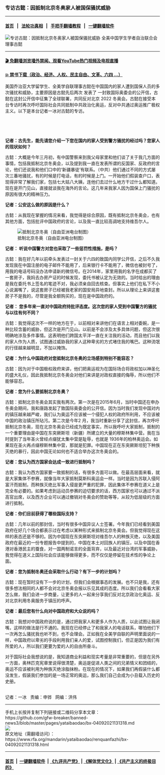 ### 专访古懿：因抵制北京冬奥家人被国保骚扰威胁
------------------------

#### [首页](https://github.com/gfw-breaker/banned-news3/blob/master/README.md) &nbsp;&nbsp;|&nbsp;&nbsp; [法轮功真相](https://github.com/begood0513/basic/blob/master/README.md)  &nbsp;&nbsp;|&nbsp;&nbsp; [手把手翻墙教程](https://github.com/gfw-breaker/guides/wiki)  &nbsp;&nbsp;|&nbsp;&nbsp; [一键翻墙软件](https://github.com/gfw-breaker/nogfw/blob/master/README.md)  



<div id="headerimg">
 <img alt="专访古懿：因抵制北京冬奥家人被国保骚扰威胁" src="https://www.rfa.org/mandarin/yataibaodao/renquanfazhi/bx-04092021131318.html/@@images/5d5d932d-abcf-4dcc-8f23-57f81276dda0.jpeg" title="专访古懿：因抵制北京冬奥家人被国保骚扰威胁"/>
 <span class="lead_image_caption">
  全美中国学生学者自治联合会理事古懿
 </span>
 <!-- zoomattribute -->
</div>

<hr/>


#### [ 🎬  免翻墙浏览墙外禁闻、观看YouTube热门视频及电视直播](https://github.com/gfw-breaker/HelloWorld)

#### [ 💥  禁书下载（政治、经济、人权、民主自由、文革、六四 ...）](https://github.com/gfw-breaker/books/blob/master/README.md)

<div id="storytext">
 <p>
 </p>
 <p>
  美国乔治亚大学留学生、全美学自联理事古懿在中国国内的家人遭到国保人员的多次骚扰和威胁，主要原因是古懿先后两次
  <span>
   <span>
    发表了
   </span>
  </span>
  一封致国际奥委会的公开信，古懿在这封公开信中征集了全球联署，共同反对北京
  <span>
   2022
  </span>
  <span>
   冬奥会。古懿在接受本台专访时再次呼吁国际社会共同抵制中共政治化奥运，反对中共通过奥运推广极权主义。以下是本台记者一冰对古懿的专访。
  </span>
 </p>
 <p>
  <br/>
 </p>
 <p>
  <br/>
 </p>
 <p>
  <strong>
   记者：古先生，能先请您介绍一下您在国内的家人受到警方骚扰的经过吗？您家人的现状如何？
  </strong>
 </p>
 <p>
  古懿：大概是今年三月初，有中国警察来到我父母家里和他们谈了关于我几方面的事情，包括我抵制北京冬奥会，以及提到我一直在发表所谓的反国家、反政府的言论，他们还说我和他们口中的‘新疆暴徒’有联系。（中共）他们通过不同的方式屡次三番地骚扰，有的时候是打电话，有的时候是上门。一开始他们假装查户口，表现得非常了解我们家，包括七大姑八大姨，连他们去过什么地方干过什么都知道。现在是开门见山，直接就谈我在海外的言论。这几年来我家人因为国保上门骚扰的原因有很大的精神压力。
 </p>
 <p>
  <strong>
   记者：公安这么做的原因是什么？
  </strong>
 </p>
 <p>
  古懿：从我现在掌握的情况来看，我觉得是综合原因，既有抵制北京冬奥会，也有其他方面，包括批评中国政府的言论，以及我一直比较高调地支持维吾尔人。
 </p>
 <p>
  <figure class="image-richtext image-inline captioned" style="width:620px;">
   <img alt="抵制北京冬奥（自由亚洲电台制图）" src="https://www.rfa.org/mandarin/yataibaodao/renquanfazhi/bx-04092021131318.html/bx0409b.jpg/@@images/23470f33-bf7b-4e79-bc15-9b21cd80dbaf.jpeg" title="bx0409b.jpg"/>
   <figcaption class="image-caption">
    抵制北京冬奥（自由亚洲电台制图）
   </figcaption>
   <small>
   </small>
  </figure>
 </p>
 <p>
  <strong>
   记者：
  </strong>
  <strong>
   听说中国警方对您也采取了一些惩罚性措施，是吗？
  </strong>
 </p>
 <p>
  古懿：我在好几年以前牵头发表过一封关于六四的致国内同学公开信，之后不久我发现我在中国注册的电子邮件不能用了，后来银行卡不能用了，微信也被封号了，用我的电话号码没办法申请新的微信号。在2014年，家里用我的名字在成都买了一套房子，我妈去办房产证的时候发现，委托书被认定为无效的。当时给出的理由是我在委托书上签名的笔迹不对，我必须亲自回去核查。但事实上他们在私下不小心说漏嘴了，说这套房子已经被我老家的国安局异地查封。所以从理论上来讲这套房子不是我的，尽管是我全额购买的，现在是中国政府的。
 </p>
 <p>
  <strong>
   记者：
  </strong>
  <strong>
   您多年来一直对中国政府持批评态度。这次您的家人受到中国警方的骚扰与以往有何不同？
  </strong>
 </p>
 <p>
  古懿：我觉得这次不一样的地方在于，以前相对来讲他们在语言上相对委婉，是一种比较含蓄的威胁，但这次是开门见山。以前是不会涉及太多具体问题，但这次很明确地涉及多件事情。这表明他们跨国太平洋一直在关注我的活动，而且他们以我的家人作为人质，试图通过威胁我的家人这种卑劣的方式堵住我的嘴巴。这种流氓的行径越来越明显，不加以掩饰。
 </p>
 <p>
  <strong>
   记者：为什么中国政府对您抵制北京冬奥的立场感到特别不能容忍？
  </strong>
 </p>
 <p>
  古懿：因为对于中国极权政府来讲，他们把奥运视为在国际场合将政权加以神圣化的盛大礼仪，因此我抵制北京冬奥会对他们来讲是对政权直接的侮辱，所以他们不能够容忍。
 </p>
 <p>
  <strong>
   记者：您为什么要抵制北京冬奥？
  </strong>
 </p>
 <p>
  古懿：抵制北京冬奥会其实我有两次。第一次是在2015年6月，当时中国还在申办冬奥会期间，我和唐路发起了致国际奥委会的公开信。因为当时我们发现中国对内的镇压越来越严峻，我们认为奥运不应该被一个侵犯人权的政府所利用，不应该被中国的政治镇压所玷污。第二次是今年2
  <span>
   月，我当时重新分享了这封信，再次呼吁抵制北京冬奥，现在北京冬奥会已经成为既定事实，所以我呼吁大家抵制，抵制的一个重要理由是中国在东突厥斯坦（新疆）所建立的大量的穆斯林集中营。我在当时提到了当年圣火曾经点缀犹太集中营是耻辱，也就是
  </span>
  1936年的柏林奥运会。如果现在圣火再点缀穆斯林集中营，那就是犯罪。中国现在正在东突厥斯坦犯下种族灭绝的暴行，因此中国无论如何也不适合举办这次冬奥会的。
 </p>
 <p>
  <strong>
   记者：您认为西方国家会达成一致进行抵制吗？
  </strong>
 </p>
 <p>
  古懿：我认为西方国家要一致抵制的话，有很多方面可以做。在最高层面来看，就是大家集体不参赛，就像当年大家抵制莫斯科奥运会一样。当时是因为苏联入侵阿富汗而抵制，而种族灭绝比军事入侵是更严重的犯罪，因此集体不参赛在道义上是完全有必要的。如果考虑到运动员参赛的迫切要求的话，西方国家也可以通过不派高官出席，以及西方企业可以通过撤销对冬奥会的赞助等等，从较为低层级的方面进行抵制。
 </p>
 <p>
  <strong>
   记者：你们目前获得了哪些国际支持？
  </strong>
 </p>
 <p>
  古懿：几年以前的那封信，当时有很多中国异议人士签署。今年我们已经看到美国政府在好几个场合都表示过在考虑以某种形式来抵制北京冬奥会。但我觉得现在这样的表态还是不够的。因为中国现在东突厥斯坦对维吾尔人的种族灭绝，以及美国政府在最近的一份专题报告中提到的，中国在本土对回族人的镇压，以及中国在香港对香港民主的蚕食，对一国两制诺言的全面背弃，以及最近对台湾的军事威胁，我觉得在道义上国际社会应该能够做得更多，而不仅仅是停留在技术性的争论上面。
 </p>
 <p>
  <strong>
   记者：您为抵制冬奥还会采取什么行动？有下一步的计划吗？
  </strong>
 </p>
 <p>
  古懿：现在暂时没有下一步的计划，但我们会根据事态的发展。也不只是我，还有很多想法相同的人都不会对北京冬奥会报以乐见其成的态度。所以我们会看看大家怎么做，我们会进一步商量，让更多的人一起来分享我们反对北京政治化奥运、反对北京利用冬奥服务于镇压的呼声。
 </p>
 <p>
  <strong>
   记者：最后您有什么向对中国政府和大众说的吗？
  </strong>
 </p>
 <p>
  古懿：我想对中国政府说的是，通过把我家人和更多人作为人质，以此试图让我闭嘴，这样的做法是行不通的。我现在已经停止了和我家人的电话联系，哪怕他们下一次再怎么骚扰我也听不到，也不会理会。正如我在全美学自联的声明里面说的一样，中国政府以卑劣的手段利用我们亲人的爱，试图控制我们，但正是因为我们有所爱的人，所以我们更要为爱的人的自由所奋斗。
 </p>
 <p>
  对于国际社会我想说的是，我知道商业利益和现实考量是非常重要的，但是在另外一方面，奥林匹克宪章里说得很清楚，奥运是促进人类之间的兄弟情义和团结的，奥运不应该被利用为种族灭绝涂脂抹粉。在现在的情况下，如果我们再假装什么都没发生，假装我们参加的是一场正常的奥运，那么我们自己会成为小丑载入历史的史册。
 </p>
 <p>
  <br/>
  记者：一冰   责编：申铧   网编：洪伟
 </p>
</div>

<hr/>
手机上长按并复制下列链接或二维码分享本文章：<br/>
https://github.com/gfw-breaker/banned-news3/blob/master/pages/yataibaodao/bx-04092021131318.md <br/>
<a href='https://github.com/gfw-breaker/banned-news3/blob/master/pages/yataibaodao/bx-04092021131318.md'><img src='https://github.com/gfw-breaker/banned-news3/blob/master/pages/yataibaodao/bx-04092021131318.md.png'/></a> <br/>
原文地址（需翻墙访问）：https://www.rfa.org/mandarin/yataibaodao/renquanfazhi/bx-04092021131318.html


------------------------
#### [首页](https://github.com/gfw-breaker/banned-news3/blob/master/README.md) &nbsp;|&nbsp; [一键翻墙软件](https://github.com/gfw-breaker/nogfw/blob/master/README.md) &nbsp;| [《九评共产党》](https://github.com/gfw-breaker/9ping.md/blob/master/README.md#九评之一评共产党是什么) | [《解体党文化》](https://github.com/gfw-breaker/jtdwh.md/blob/master/README.md) | [《共产主义的终极目的》](https://github.com/gfw-breaker/gczydzjmd.md/blob/master/README.md)


<img src='http://gfw-breaker.win/banned-news3/pages/yataibaodao/bx-04092021131318.md' width='0px' height='0px'/>